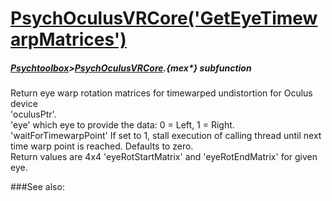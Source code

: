 # [PsychOculusVRCore('GetEyeTimewarpMatrices')](PsychOculusVRCore-GetEyeTimewarpMatrices) 
##### [Psychtoolbox](Psychtoolbox)>[PsychOculusVRCore](PsychOculusVRCore).{mex*} subfunction


Return eye warp rotation matrices for timewarped undistortion for Oculus device  
'oculusPtr'.  
'eye' which eye to provide the data: 0 = Left, 1 = Right.  
'waitForTimewarpPoint' If set to 1, stall execution of calling thread until next  
time warp point is reached. Defaults to zero.  
Return values are 4x4 'eyeRotStartMatrix' and 'eyeRotEndMatrix' for given eye.  
  


###See also:

